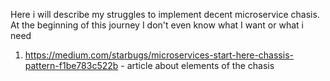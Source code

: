 
Here i will describe my struggles to implement decent microservice chasis.
At the beginning of this journey I don't even know what I want or what i need

1. https://medium.com/starbugs/microservices-start-here-chassis-pattern-f1be783c522b - article about elements of the chasis
